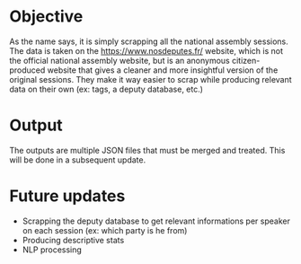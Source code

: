 # Objective
As the name says, it is simply scrapping all the national assembly sessions.
The data is taken on the https://www.nosdeputes.fr/ website, which is not the official national assembly website, but is an anonymous citizen-produced website that gives a cleaner and more insightful version of the original sessions. They make it way easier to scrap while producing relevant data on their own (ex: tags, a deputy database, etc.)

# Output
The outputs are multiple JSON files that must be merged and treated. This will be done in a subsequent update.

# Future updates
- Scrapping the deputy database to get relevant informations per speaker on each session (ex: which party is he from)
- Producing descriptive stats
- NLP processing
